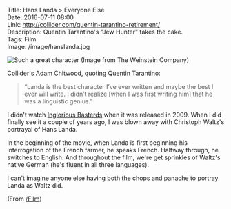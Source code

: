 Title: Hans Landa > Everyone Else  
Date: 2016-07-11 08:00  
Link: http://collider.com/quentin-tarantino-retirement/  
Description: Quentin Tarantino's "Jew Hunter" takes the cake.  
Tags: Film  
Image: /image/hanslanda.jpg

![Such a great character (Image from The Weinstein Company)][1]

Collider's Adam Chitwood, quoting Quentin Tarantino:

> “Landa is the best character I’ve ever written and maybe the best I ever will write. I didn’t realize [when I was first writing him] that he was a linguistic genius.”

I didn't watch [Inglorious Basterds][2] when it was released in 2009. When I did finally see it a couple of years ago, I was blown away with Christoph Waltz's portrayal of Hans Landa.

In the beginning of the movie, when Landa is first beginning his interrogation of the French farmer, he speaks French. Halfway through, he switches to English. And throughout the film, we're get sprinkles of Waltz's native German (he's fluent in all three languages).

I can't imagine anyone else having both the chops and panache to portray Landa as Waltz did.

(From [/Film][3])

[1]: /images/hanslanda.jpg "Christoph Waltz's as Hans Landa"
[2]: https://en.wikipedia.org/wiki/Inglourious_Basterds "Wikipedia: 'Inglorious Basterds'"
[3]: http://www.slashfilm.com/tarantinos-favorite-character/ "Source post from /Film"